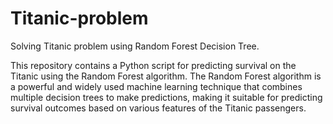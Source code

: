 # Titanic-problem
Solving Titanic problem using Random Forest Decision Tree.

This repository contains a Python script for predicting survival on the Titanic using the Random Forest algorithm. The Random Forest algorithm is a powerful and widely used machine learning technique that combines multiple decision trees to make predictions, making it suitable for predicting survival outcomes based on various features of the Titanic passengers.

